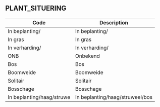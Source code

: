 ## PLANT_SITUERING				
				
|	Code	|	Description	|
|	---	|	---	|
|	In beplanting/	|	In beplanting/	|
|	In gras	|	In gras	|
|	In verharding/	|	In verharding/	|
|	ONB	|	Onbekend	|
|	Bos	|	Bos	|
|	Boomweide	|	Boomweide	|
|	Solitair	|	Solitair	|
|	Bosschage	|	Bosschage	|
|	In beplanting/haag/struwe	|	In beplanting/haag/struweel/bos	|

